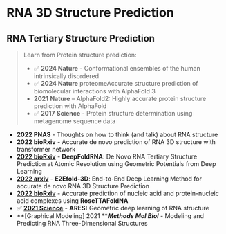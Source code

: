 # RNA 3D Structure Prediction

## RNA Tertiary Structure Prediction

> Learn from Protein structure prediction:
>
> * ✅ **2024 Nature** - Conformational ensembles of the human intrinsically disordered&#x20;
> * ✅ **2024 Nature** proteomeAccurate structure prediction of biomolecular interactions with AlphaFold 3
> * &#x20;**2021** **Nature** – AlphaFold2: Highly accurate protein structure prediction with AlphaFold
> * ✅ **2017** **Science** - Protein structure determination using metagenome sequence data&#x20;

* **2022 PNAS** - Thoughts on how to think (and talk) about RNA structure
* **2022 bioRxiv** - Accurate de novo prediction of RNA 3D structure with transformer network
* [**2022 bioRxiv**](https://www.biorxiv.org/content/10.1101/2022.05.15.491755v1) - **DeepFoldRNA**: De Novo RNA Tertiary Structure Prediction at Atomic Resolution using Geometric Potentials from Deep Learning
* [**2022 arxiv**](https://arxiv.org/abs/2207.01586) - **E2Efold-3D**: End-to-End Deep Learning Method for accurate de novo RNA 3D Structure Prediction
* [**2022 bioRxiv**](https://www.biorxiv.org/content/10.1101/2022.09.09.507333v1) - Accurate prediction of nucleic acid and protein-nucleic acid complexes using **RoseTTAFoldNA**
* ✅ [**2021 Science**](https://www.science.org/doi/10.1126/science.abe5650) - **ARES:** Geometric deep learning of RNA structure
* **\[Graphical Modeling] 2021 **_**Methods Mol Biol**_ - Modeling and Predicting RNA Three-Dimensional Structures
